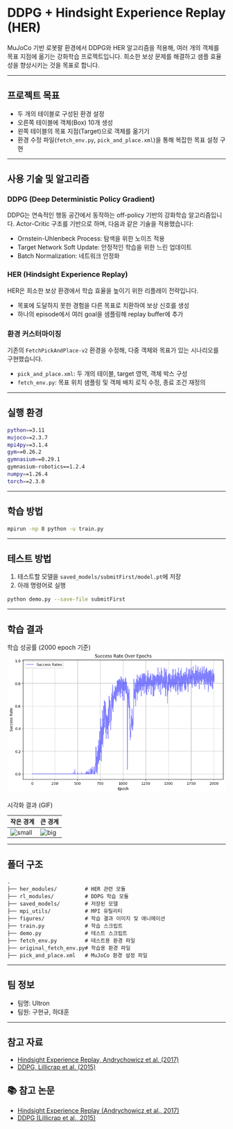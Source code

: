 # DDPG + Hindsight Experience Replay (HER)

MuJoCo 기반 로봇팔 환경에서 DDPG와 HER 알고리즘을 적용해, 여러 개의 객체를 목표 지점에 옮기는 강화학습 프로젝트입니다. 희소한 보상 문제를 해결하고 샘플 효율성을 향상시키는 것을 목표로 합니다.

---

## 프로젝트 목표
- 두 개의 테이블로 구성된 환경 설정
- 오른쪽 테이블에 객체(Box) 10개 생성
- 왼쪽 테이블의 목표 지점(Target)으로 객체를 옮기기
- 환경 수정 파일(`fetch_env.py`, `pick_and_place.xml`)을 통해 복잡한 목표 설정 구현

---

## 사용 기술 및 알고리즘

### DDPG (Deep Deterministic Policy Gradient)
DDPG는 연속적인 행동 공간에서 동작하는 off-policy 기반의 강화학습 알고리즘입니다. Actor-Critic 구조를 기반으로 하며, 다음과 같은 기술을 적용했습니다:

- Ornstein-Uhlenbeck Process: 탐색을 위한 노이즈 적용
- Target Network Soft Update: 안정적인 학습을 위한 느린 업데이트
- Batch Normalization: 네트워크 안정화

### HER (Hindsight Experience Replay)
HER은 희소한 보상 환경에서 학습 효율을 높이기 위한 리플레이 전략입니다.

- 목표에 도달하지 못한 경험을 다른 목표로 치환하여 보상 신호를 생성
- 하나의 episode에서 여러 goal을 샘플링해 replay buffer에 추가

### 환경 커스터마이징
기존의 `FetchPickAndPlace-v2` 환경을 수정해, 다중 객체와 목표가 있는 시나리오를 구현했습니다.

- `pick_and_place.xml`: 두 개의 테이블, target 영역, 객체 박스 구성
- `fetch_env.py`: 목표 위치 샘플링 및 객체 배치 로직 수정, 종료 조건 재정의

---

## 실행 환경

```bash
python==3.11
mujoco==2.3.7
mpi4py==3.1.4
gym==0.26.2
gymnasium==0.29.1
gymnasium-robotics==1.2.4
numpy==1.26.4
torch==2.3.0
```

---

## 학습 방법

```bash
mpirun -np 8 python -u train.py
```

---

## 테스트 방법
1. 테스트할 모델을 `saved_models/submitFirst/model.pt`에 저장
2. 아래 명령어로 실행

```bash
python demo.py --save-file submitFirst
```

---

## 학습 결과

학습 성공률 (2000 epoch 기준)
![학습데이터](./figures/RL_successrate.png)

시각화 결과 (GIF)

| 작은 경계 | 큰 경계 |
|-----------|-----------|
| ![small](./figures/smalloutput.gif) | ![big](./figures/8m52soutput.gif) |

---

## 폴더 구조

```
.
├── her_modules/         # HER 관련 모듈
├── rl_modules/          # DDPG 학습 모듈
├── saved_models/        # 저장된 모델
├── mpi_utils/           # MPI 유틸리티
├── figures/             # 학습 결과 이미지 및 애니메이션
├── train.py             # 학습 스크립트
├── demo.py              # 테스트 스크립트
├── fetch_env.py         # 테스트용 환경 파일
├── original_fetch_env.py# 학습용 환경 파일
├── pick_and_place.xml   # MuJoCo 환경 설정 파일
```

---

## 팀 정보
- 팀명: Ultron
- 팀원: 구현규, 하대훈

---

## 참고 자료
- [Hindsight Experience Replay, Andrychowicz et al. (2017)](https://arxiv.org/abs/1707.01495)
- [DDPG, Lillicrap et al. (2015)](https://arxiv.org/abs/1509.02971)


## 📚 참고 논문

- [Hindsight Experience Replay (Andrychowicz et al., 2017)](https://arxiv.org/abs/1707.01495)
- [DDPG (Lillicrap et al., 2015)](https://arxiv.org/abs/1509.02971)





